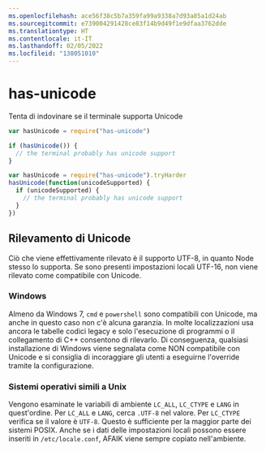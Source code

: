 ```yaml
---
ms.openlocfilehash: ace56f38c5b7a359fa99a9338a7d93a85a1d24ab
ms.sourcegitcommit: e739004291428ce83f14b9d49f1e9dfaa3762dde
ms.translationtype: HT
ms.contentlocale: it-IT
ms.lasthandoff: 02/05/2022
ms.locfileid: "138051010"
---
```

<a name="has-unicode"></a>has-unicode
===========

Tenta di indovinare se il terminale supporta Unicode

```javascript
var hasUnicode = require("has-unicode")

if (hasUnicode()) {
  // the terminal probably has unicode support
}
```
```javascript
var hasUnicode = require("has-unicode").tryHarder
hasUnicode(function(unicodeSupported) {
  if (unicodeSupported) {
    // the terminal probably has unicode support
  }
})
```

## <a name="detecting-unicode"></a>Rilevamento di Unicode

Ciò che viene effettivamente rilevato è il supporto UTF-8, in quanto Node stesso lo supporta.
Se sono presenti impostazioni locali UTF-16, non viene rilevato come compatibile con Unicode.

### <a name="windows"></a>Windows

Almeno da Windows 7, `cmd` e `powershell` sono compatibili con Unicode, ma anche in questo caso non c'è alcuna garanzia. In molte localizzazioni usa ancora le tabelle codici legacy e solo l'esecuzione di programmi o il collegamento di C++ consentono di rilevarlo. Di conseguenza, qualsiasi installazione di Windows viene segnalata come NON compatibile con Unicode e si consiglia di incoraggiare gli utenti a eseguirne l'override tramite la configurazione.

### <a name="unix-like-operating-systems"></a>Sistemi operativi simili a Unix

Vengono esaminate le variabili di ambiente `LC_ALL`, `LC_CTYPE` e `LANG` in quest'ordine.  Per `LC_ALL` e `LANG`, cerca `.UTF-8` nel valore. Per `LC_CTYPE` verifica se il valore è `UTF-8`.  Questo è sufficiente per la maggior parte dei sistemi POSIX.  Anche se i dati delle impostazioni locali possono essere inseriti in `/etc/locale.conf`, AFAIK viene sempre copiato nell'ambiente.

